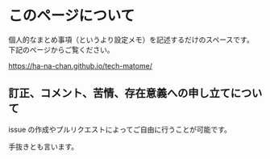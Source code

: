 # このページについて

個人的なまとめ事項（というより設定メモ）を記述するだけのスペースです。
下記のページからご覧ください。

https://ha-na-chan.github.io/tech-matome/

## 訂正、コメント、苦情、存在意義への申し立てについて

issue の作成やプルリクエストによってご自由に行うことが可能です。

手抜きとも言います。

